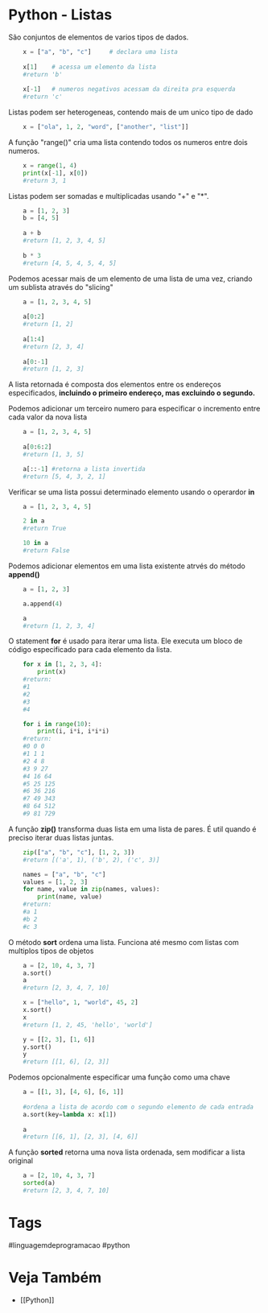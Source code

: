 # Python - Listas
São conjuntos de elementos de varios tipos de dados.
```python
	x = ["a", "b", "c"] 	# declara uma lista
	
	x[1]	# acessa um elemento da lista
	#return 'b'
	
	x[-1]	# numeros negativos acessam da direita pra esquerda
	#return 'c'
```

Listas podem ser heterogeneas, contendo mais de um unico tipo de dado
```python
	x = ["ola", 1, 2, "word", ["another", "list"]]
```

A função "range()" cria uma lista contendo todos os numeros entre dois numeros.
```python
	x = range(1, 4)
	print(x[-1], x[0])
	#return 3, 1
```

Listas podem ser somadas e multiplicadas usando "+" e "\*".
```python
	a = [1, 2, 3]
	b = [4, 5]
	
	a + b
	#return [1, 2, 3, 4, 5]
	
	b * 3
	#return [4, 5, 4, 5, 4, 5]
```

Podemos acessar mais de um elemento de uma lista de uma vez, criando um sublista através do "slicing"
```python
	a = [1, 2, 3, 4, 5]
	
	a[0:2] 
	#return [1, 2]
	
	a[1:4]
	#return [2, 3, 4]
	
	a[0:-1] 
	#return [1, 2, 3]
```
A lista retornada é composta dos elementos entre os endereços especificados, **incluindo o primeiro endereço, mas excluindo o segundo.**

Podemos adicionar um terceiro numero para especificar o incremento entre cada valor da nova lista
```python
	a = [1, 2, 3, 4, 5]
	
	a[0:6:2]
	#return [1, 3, 5]

	a[::-1] #retorna a lista invertida
	#return [5, 4, 3, 2, 1]
```

Verificar se uma lista possui determinado elemento usando o operardor **in**
```python
	a = [1, 2, 3, 4, 5]

	2 in a
	#return True

	10 in a
	#return False
```

Podemos adicionar elementos em uma lista existente atrvés do método **append()**
```python
	a = [1, 2, 3]

	a.append(4)

	a
	#return [1, 2, 3, 4]
```

O statement **for** é usado para iterar uma lista. Ele executa um bloco de código especificado para cada elemento da lista.
```python
	for x in [1, 2, 3, 4]:
		print(x)
	#return: 
	#1
	#2
	#3	
	#4

	for i in range(10):
		print(i, i*i, i*i*i)
	#return: 
	#0 0 0
	#1 1 1
	#2 4 8
	#3 9 27
	#4 16 64
	#5 25 125
	#6 36 216
	#7 49 343
	#8 64 512
	#9 81 729
```

A função **zip()** transforma duas lista em uma lista de pares. É util quando é preciso iterar duas listas juntas.
```python
	zip(["a", "b", "c"], [1, 2, 3])
	#return [('a', 1), ('b', 2), ('c', 3)]

	names = ["a", "b", "c"]
	values = [1, 2, 3]
	for name, value in zip(names, values):
		print(name, value)
	#return:
	#a 1
	#b 2
	#c 3
```

O método **sort** ordena uma lista. Funciona até mesmo com listas com multiplos tipos de objetos
```python
	a = [2, 10, 4, 3, 7]
	a.sort()
	a
	#return [2, 3, 4, 7, 10]

	x = ["hello", 1, "world", 45, 2]
	x.sort()
	x
	#return [1, 2, 45, 'hello', 'world']

	y = [[2, 3], [1, 6]]
	y.sort()
	y
	#return [[1, 6], [2, 3]]
```
Podemos opcionalmente especificar uma função como uma chave
```python
	a = [[1, 3], [4, 6], [6, 1]]
	
	#ordena a lista de acordo com o segundo elemento de cada entrada
	a.sort(key=lambda x: x[1]) 
	
	a
	#return [[6, 1], [2, 3], [4, 6]]
```

A função **sorted** retorna uma nova lista ordenada, sem modificar a lista original
```python
	a = [2, 10, 4, 3, 7]
	sorted(a)
	#return [2, 3, 4, 7, 10]
```

# Tags
#linguagemdeprogramacao #python
# Veja Também
- [[Python]]
